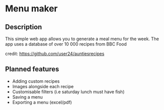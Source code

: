 # Menu maker

## Description 

This simple web app allows you to generate a meal menu for the week.
The app uses a database of over 10 000 recipes from BBC Food

credit: https://github.com/user24/auntiesrecipes

## Planned features

- Adding custom recipes
- Images alongside each recipe
- Customisable filters (i.e saturday lunch must have fish)
- Saving a menu
- Exporting a menu (excel/pdf)

